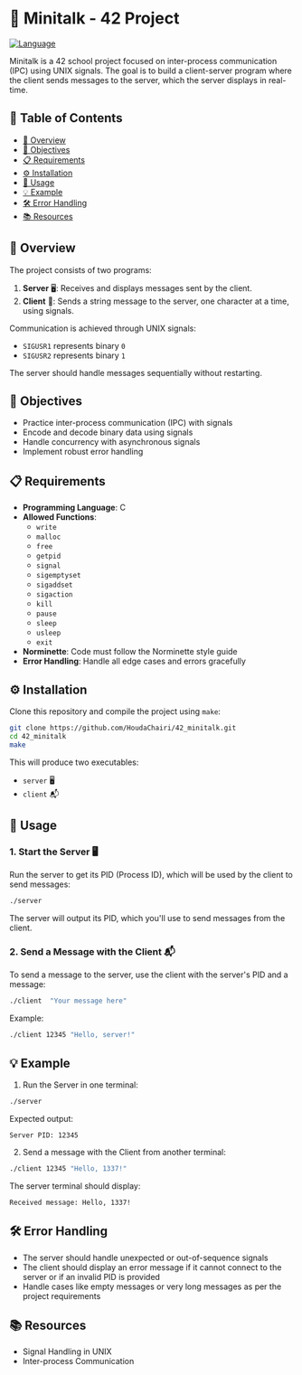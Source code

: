 # 🤖 Minitalk - 42 Project

[![Language](https://img.shields.io/badge/Language-C-blue.svg)](https://en.wikipedia.org/wiki/C_(programming_language))

Minitalk is a 42 school project focused on inter-process communication (IPC) using UNIX signals. The goal is to build a client-server program where the client sends messages to the server, which the server displays in real-time.

## 📑 Table of Contents
- [📖 Overview](#overview)
- [🎯 Objectives](#objectives)
- [📋 Requirements](#requirements)
- [⚙️ Installation](#installation)
- [🚀 Usage](#usage)
- [💡 Example](#example)
- [🛠️ Error Handling](#error-handling)
- [📚 Resources](#resources)

## 📖 Overview

The project consists of two programs:

1. **Server** 🖥️: Receives and displays messages sent by the client.
2. **Client** 📨: Sends a string message to the server, one character at a time, using signals.

Communication is achieved through UNIX signals:
- `SIGUSR1` represents binary `0`
- `SIGUSR2` represents binary `1`

The server should handle messages sequentially without restarting.

## 🎯 Objectives

- Practice inter-process communication (IPC) with signals
- Encode and decode binary data using signals
- Handle concurrency with asynchronous signals
- Implement robust error handling

## 📋 Requirements

- **Programming Language**: C
- **Allowed Functions**: 
  - `write`
  - `malloc`
  - `free`
  - `getpid`
  - `signal`
  - `sigemptyset`
  - `sigaddset`
  - `sigaction`
  - `kill`
  - `pause`
  - `sleep`
  - `usleep`
  - `exit`
- **Norminette**: Code must follow the Norminette style guide
- **Error Handling**: Handle all edge cases and errors gracefully

## ⚙️ Installation

Clone this repository and compile the project using `make`:

```bash
git clone https://github.com/HoudaChairi/42_minitalk.git
cd 42_minitalk
make
```

This will produce two executables:
- `server` 🖥️
- `client` 📬

## 🚀 Usage

### 1. Start the Server 🖥️

Run the server to get its PID (Process ID), which will be used by the client to send messages:

```bash
./server
```

The server will output its PID, which you'll use to send messages from the client.

### 2. Send a Message with the Client 📬

To send a message to the server, use the client with the server's PID and a message:

```bash
./client  "Your message here"
```

Example:
```bash
./client 12345 "Hello, server!"
```

## 💡 Example

1. Run the Server in one terminal:
```bash
./server
```
Expected output:
```
Server PID: 12345
```

2. Send a message with the Client from another terminal:
```bash
./client 12345 "Hello, 1337!"
```

The server terminal should display:
```
Received message: Hello, 1337!
```

## 🛠️ Error Handling

- The server should handle unexpected or out-of-sequence signals
- The client should display an error message if it cannot connect to the server or if an invalid PID is provided
- Handle cases like empty messages or very long messages as per the project requirements

## 📚 Resources

- Signal Handling in UNIX
- Inter-process Communication
